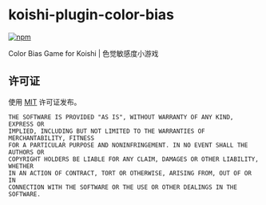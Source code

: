 # koishi-plugin-color-bias

[![npm](https://img.shields.io/npm/v/koishi-plugin-color-bias?style=flat-square)](https://www.npmjs.com/package/koishi-plugin-color-bias)

Color Bias Game for Koishi | 色觉敏感度小游戏

## 许可证

使用 [MIT](./LICENSE) 许可证发布。

```
THE SOFTWARE IS PROVIDED "AS IS", WITHOUT WARRANTY OF ANY KIND, EXPRESS OR
IMPLIED, INCLUDING BUT NOT LIMITED TO THE WARRANTIES OF MERCHANTABILITY, FITNESS
FOR A PARTICULAR PURPOSE AND NONINFRINGEMENT. IN NO EVENT SHALL THE AUTHORS OR
COPYRIGHT HOLDERS BE LIABLE FOR ANY CLAIM, DAMAGES OR OTHER LIABILITY, WHETHER
IN AN ACTION OF CONTRACT, TORT OR OTHERWISE, ARISING FROM, OUT OF OR IN
CONNECTION WITH THE SOFTWARE OR THE USE OR OTHER DEALINGS IN THE SOFTWARE.
```

